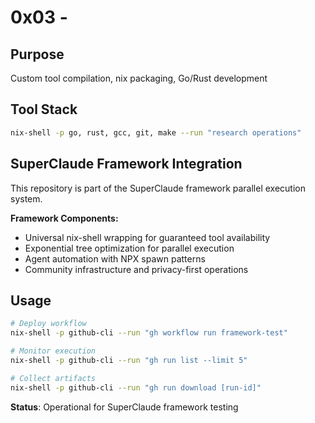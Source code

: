 # 0x03 - 

## Purpose
Custom tool compilation, nix packaging, Go/Rust development

## Tool Stack
```bash
nix-shell -p go, rust, gcc, git, make --run "research operations"
```

## SuperClaude Framework Integration
This repository is part of the SuperClaude framework parallel execution system.

**Framework Components:**
- Universal nix-shell wrapping for guaranteed tool availability
- Exponential tree optimization for parallel execution
- Agent automation with NPX spawn patterns
- Community infrastructure and privacy-first operations

## Usage
```bash
# Deploy workflow
nix-shell -p github-cli --run "gh workflow run framework-test"

# Monitor execution
nix-shell -p github-cli --run "gh run list --limit 5"

# Collect artifacts
nix-shell -p github-cli --run "gh run download [run-id]"
```

**Status**: Operational for SuperClaude framework testing
